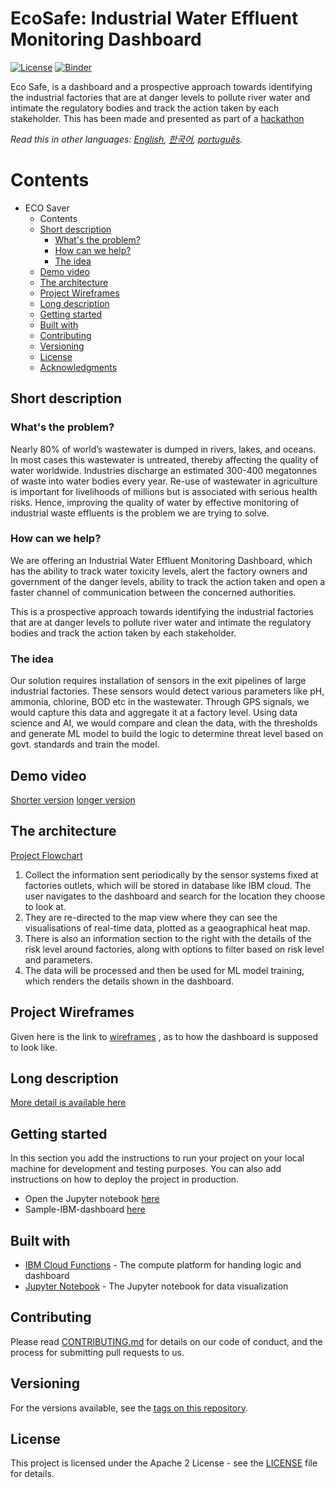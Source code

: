 # EcoSafe: Industrial Water Effluent Monitoring Dashboard

[![License](https://img.shields.io/badge/License-Apache2-blue.svg)](https://www.apache.org/licenses/LICENSE-2.0)  [![Binder](https://mybinder.org/badge_logo.svg)](https://mybinder.org/v2/gh/rsrujana3/team_pirates_water_quality/main?urlpath=Code%2FWater-Quality-main.ipynb)

Eco Safe, is a dashboard and a prospective approach towards identifying the industrial factories that are at danger levels to pollute river water and intimate the regulatory bodies and track the action taken by each stakeholder. This has been made and presented as part of a [hackathon](https://wit-ace.com/events/marquee/detail/660433-she-the-force-wit-ace-hackathon)

_Read this in other languages: [English](README.md), [한국어](./docs/README.ko.md), [português](./docs/README.pt_br.md)._


# Contents

- ECO Saver
  - Contents
  - [Short description](#short-description)
    - [What's the problem?](#whats-the-problem)
    - [How can we help?](#how-can-technology-help)
    - [The idea](#the-idea)
  - [Demo video](#demo-video)
  - [The architecture](#the-architecture)
  - [Project Wireframes](#project-wireframes)
  - [Long description](#long-description)
  - [Getting started](#getting-started)
  - [Built with](#built-with)
  - [Contributing](#contributing)
  - [Versioning](#versioning)
  - [License](#license)
  - [Acknowledgments](#acknowledgments)


## Short description

### What's the problem?

Nearly 80% of world’s wastewater is dumped in rivers, lakes, and oceans. In most cases this wastewater is untreated, thereby affecting the quality of water worldwide. Industries discharge an estimated 300-400 megatonnes of waste into water bodies every year. Re-use of wastewater in agriculture is important for livelihoods of millions but is associated with serious health risks. Hence, improving the quality of water by effective monitoring of industrial waste effluents is the problem we are trying to solve.

### How can we help?

We are offering an Industrial Water Effluent Monitoring Dashboard, which has the ability to track water toxicity levels, alert the factory owners and government of the danger levels, ability to track the action taken and open a faster channel of communication between the concerned authorities.

This is a prospective approach towards identifying the industrial factories that are at danger levels to pollute river water and intimate the regulatory bodies and track the action taken by each stakeholder. 

### The idea

Our solution requires installation of sensors in the exit pipelines of large industrial factories. These sensors would detect various parameters like pH, ammonia, chlorine, BOD etc in the wastewater. Through GPS signals, we would capture this data and aggregate it at a factory level. Using data science and AI, we would compare and clean the data, with the thresholds and generate ML model to build the logic to determine threat level based on govt. standards and train the model. 


## Demo video

[Shorter version](https://www.youtube.com/watch?v=8_0N5XBqOcY)
[longer version](https://www.youtube.com/watch?v=mZVQnQq41ek)


## The architecture

[Project Flowchart](https://github.com/rsrujana3/team_pirates_water_quality/blob/main/images/flowchart.PNG)

1. Collect the information sent periodically by the sensor systems fixed at factories outlets, which will be stored in database like IBM cloud.
The user navigates to the dashboard and search for the location they choose to look at.
2. They are re-directed to the map view where they can see the visualisations of real-time data, plotted as a geaographical heat map. 
3. There is also an information section to the right with the details of the risk level around factories, along with options to filter based on risk level and parameters.
4. The data will be processed and then be used for ML model training, which renders the details shown in the dashboard.


## Project Wireframes

Given here is the link to [wireframes](https://www.figma.com/file/SrxA8MCdMpyrGGfi7h8TRt/EcoSaver?node-id=0%3A1) , as to how the dashboard is supposed to look like.


## Long description

[More detail is available here](https://github.com/rsrujana3/team_pirates_water_quality/blob/main/docs/description.md)


## Getting started

In this section you add the instructions to run your project on your local machine for development and testing purposes. You can also add instructions on how to deploy the project in production.

- Open the Jupyter notebook [here](https://mybinder.org/v2/gh/rsrujana3/team_pirates_water_quality/main?filepath=Code%2FWater-Quality-main.ipynb)
- Sample-IBM-dashboard [here](https://dataplatform.cloud.ibm.com/dashboards/00f33ee8-db27-44f0-86b0-29ee3d7d6d7c?project_id=bbbbb04a-d210-467c-8836-66c64ea5262a&context=cpdaas&mode=consumption)


## Built with

- [IBM Cloud Functions](https://cloud.ibm.com/catalog?search=cloud%20functions#search_results) - The compute platform for handing logic and dashboard
- [Jupyter Notebook](https://mybinder.org/v2/gh/rsrujana3/team_pirates_water_quality/main?filepath=Code%2FWater-Quality-main.ipynb) - The Jupyter notebook for data visualization


## Contributing

Please read [CONTRIBUTING.md](CONTRIBUTING.md) for details on our code of conduct, and the process for submitting pull requests to us.


## Versioning

For the versions available, see the [tags on this repository](https://github.com/your/project/tags).


## License

This project is licensed under the Apache 2 License - see the [LICENSE](LICENSE) file for details.

